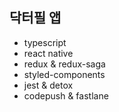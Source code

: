 ## 닥터필 앱

- typescript
- react native
- redux & redux-saga
- styled-components
- jest & detox
- codepush & fastlane
